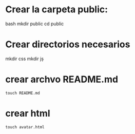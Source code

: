 # Crear la carpeta public:
   bash
   mkdir public
   cd public
   
# Crear directorios necesarios
   mkdir css
   mkdir jṣ̣ 
   
# crear archvo README.md
    touch README.md

# crear html
    touch avatar.html